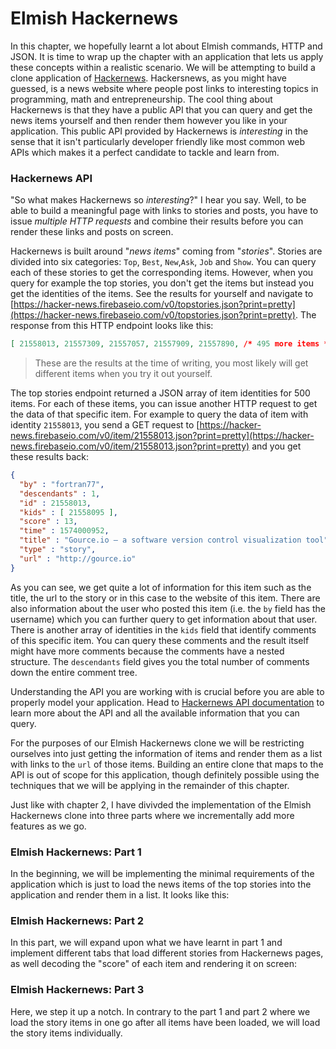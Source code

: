 # Elmish Hackernews

In this chapter, we hopefully learnt a lot about Elmish commands, HTTP and JSON. It is time to wrap up the chapter with an application that lets us apply these concepts within a realistic scenario. We will be attempting to build a clone application of [Hackernews](https://news.ycombinator.com). Hackersnews, as you might have guessed, is a news website where people post links to interesting topics in programming, math and entrepreneurship. The cool thing about Hackernews is that they have a public API that you can query and get the news items yourself and then render them however you like in your application. This public API provided by Hackernews is *interesting* in the sense that it isn't particularly developer friendly like most common web APIs which makes it a perfect candidate to tackle and learn from.

### Hackernews API
"So what makes Hackernews so *interesting*?" I hear you say. Well, to be able to build a meaningful page with links to stories and posts, you have to issue *multiple HTTP requests* and combine their results before you can render these links and posts on screen.

Hackernews is built around "*news items*" coming from "*stories*". Stories are divided into six categories: `Top`, `Best`, `New`,`Ask`, `Job` and `Show`. You can query each of these stories to get the corresponding items. However, when you query for example the top stories, you don't get the items but instead you get the identities of the items. See the results for yourself and navigate to [https://hacker-news.firebaseio.com/v0/topstories.json?print=pretty](https://hacker-news.firebaseio.com/v0/topstories.json?print=pretty). The response from this HTTP endpoint looks like this:
```json
[ 21558013, 21557309, 21557057, 21557909, 21557890, /* 495 more items */ ]
```
> These are the results at the time of writing, you most likely will get different items when you try it out yourself.

The top stories endpoint returned a JSON array of item identities for 500 items. For each of these items, you can issue another HTTP request to get the data of that specific item. For example to query the data of item with identity `21558013`, you send a GET request to [https://hacker-news.firebaseio.com/v0/item/21558013.json?print=pretty](https://hacker-news.firebaseio.com/v0/item/21558013.json?print=pretty) and you get these results back:
```json
{
  "by" : "fortran77",
  "descendants" : 1,
  "id" : 21558013,
  "kids" : [ 21558095 ],
  "score" : 13,
  "time" : 1574000952,
  "title" : "Gource.io – a software version control visualization tool",
  "type" : "story",
  "url" : "http://gource.io"
}
```
As you can see, we get quite a lot of information for this item such as the title, the url to the story or in this case to the website of this item. There are also information about the user who posted this item (i.e. the `by` field has the username) which you can further query to get information about that user. There is another array of identities in the `kids` field that identify comments of this specific item. You can query these comments and the result itself might have more comments because the comments have a nested structure. The `descendants` field gives you the total number of comments down the entire comment tree.

Understanding the API you are working with is crucial before you are able to properly model your application. Head to [Hackernews API documentation](https://github.com/HackerNews/API) to learn more about the API and all the available information that you can query.

For the purposes of our Elmish Hackernews clone we will be restricting ourselves into just getting the information of items and render them as a list with links to the `url` of those items. Building an entire clone that maps to the API is out of scope for this application, though definitely possible using the techniques that we will be applying in the remainder of this chapter.

Just like with chapter 2, I have divivded the implementation of the Elmish Hackernews clone into three parts where we incrementally add more features as we go.

### Elmish Hackernews: Part 1

In the beginning, we will be implementing the minimal requirements of the application which is just to load the news items of the top stories into the application and render them in a list. It looks like this:

<div style="width:100%">
  <div style="margin: 0 auto; width:60%;">
    <resolved-image source="/images/commands/elmish-hackernews-part1.gif" />
  </div>
</div>

### Elmish Hackernews: Part 2

In this part, we will expand upon what we have learnt in part 1 and implement different tabs that load different stories from Hackernews pages, as well decoding the "score" of each item and rendering it on screen:

<div style="width:100%">
  <div style="margin: 0 auto; width:60%;">
    <resolved-image source="/images/commands/elmish-hackernews-part2.gif" />
  </div>
</div>

### Elmish Hackernews: Part 3

Here, we step it up a notch. In contrary to the part 1 and part 2 where we load the story items in one go after all items have been loaded, we will load the story items individually.

<div style="width:100%">
  <div style="margin: 0 auto; width:60%;">
    <resolved-image source="/images/commands/elmish-hackernews-part3.gif" />
  </div>
</div>